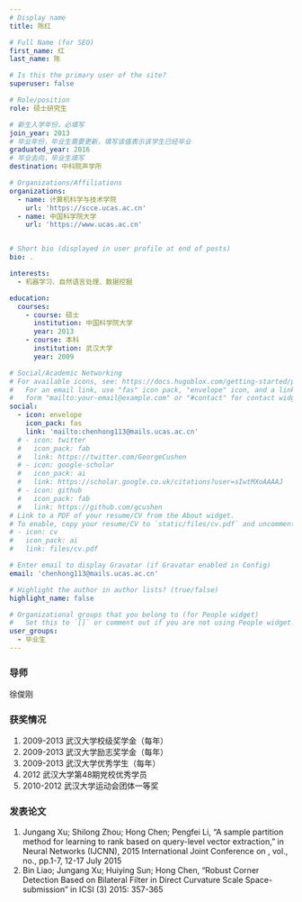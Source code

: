 ```yaml
---
# Display name
title: 陈红

# Full Name (for SEO)
first_name: 红
last_name: 陈

# Is this the primary user of the site?
superuser: false

# Role/position
role: 硕士研究生 

# 新生入学年份，必填写
join_year: 2013
# 毕业年份，毕业生需要更新，填写该值表示该学生已经毕业
graduated_year: 2016
# 毕业去向，毕业生填写
destination: 中科院声学所

# Organizations/Affiliations
organizations:
  - name: 计算机科学与技术学院
    url: 'https://scce.ucas.ac.cn'  
  - name: 中国科学院大学
    url: 'https://www.ucas.ac.cn'


# Short bio (displayed in user profile at end of posts)
bio: .

interests:
  - 机器学习、自然语言处理、数据挖掘

education:
  courses:
    - course: 硕士
      institution: 中国科学院大学
      year: 2013
    - course: 本科
      institution: 武汉大学
      year: 2009

# Social/Academic Networking
# For available icons, see: https://docs.hugoblox.com/getting-started/page-builder/#icons
#   For an email link, use "fas" icon pack, "envelope" icon, and a link in the
#   form "mailto:your-email@example.com" or "#contact" for contact widget.
social:
  - icon: envelope
    icon_pack: fas
    link: 'mailto:chenhong113@mails.ucas.ac.cn'
  # - icon: twitter
  #   icon_pack: fab
  #   link: https://twitter.com/GeorgeCushen
  # - icon: google-scholar
  #   icon_pack: ai
  #   link: https://scholar.google.co.uk/citations?user=sIwtMXoAAAAJ
  # - icon: github
  #   icon_pack: fab
  #   link: https://github.com/gcushen
# Link to a PDF of your resume/CV from the About widget.
# To enable, copy your resume/CV to `static/files/cv.pdf` and uncomment the lines below.
# - icon: cv
#   icon_pack: ai
#   link: files/cv.pdf

# Enter email to display Gravatar (if Gravatar enabled in Config)
email: 'chenhong113@mails.ucas.ac.cn'

# Highlight the author in author lists? (true/false)
highlight_name: false

# Organizational groups that you belong to (for People widget)
#   Set this to `[]` or comment out if you are not using People widget.
user_groups:
  - 毕业生
---
```

### **导师** 
徐俊刚



### **获奖情况**
1. 2009-2013 武汉大学校级奖学金（每年）
2. 2009-2013 武汉大学励志奖学金（每年）
3. 2009-2013 武汉大学优秀学生（每年）
4. 2012 武汉大学第48期党校优秀学员
5. 2010-2012 武汉大学运动会团体一等奖

### **发表论文**
1. Jungang Xu; Shilong Zhou; Hong Chen; Pengfei Li, “A sample partition method for learning to rank based on query-level vector extraction,” in Neural Networks (IJCNN), 2015 International Joint Conference on , vol., no., pp.1-7, 12-17 July 2015
2. Bin Liao; Jungang Xu; Huiying Sun; Hong Chen, “Robust Corner Detection Based on Bilateral Filter in Direct Curvature Scale Space-submission” in ICSI (3) 2015: 357-365